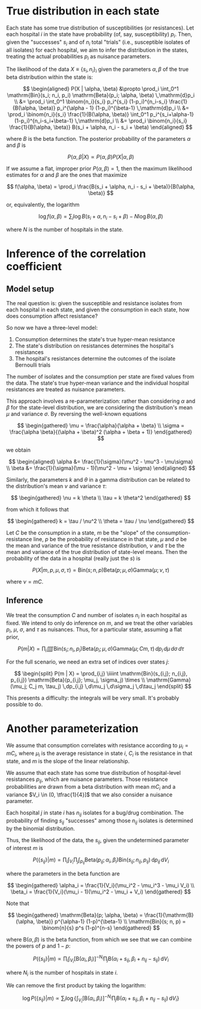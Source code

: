 # True distribution in each state

Each state has some true distribution of susceptibilities (or resistances). Let
each hospital $i$ in the state have probability (of, say, susceptibility) $p_i$.
Then, given the "successes" $s_i$ and of $n_i$ total "trials" (i.e., susceptible
isolates of all isolates) for each hospital, we aim to infer the distribution in
the states, treating the actual probabilities $p_i$ as nuisance parameters.

The likelihood of the data $X \equiv \{s_i, n_i\}_i$ given the parameters
$\alpha, \beta$ of the true beta distribution within the state is:

$$
\begin{aligned}
P(X | \alpha, \beta) &\propto
  \prod_i \int_0^1 \mathrm{Bin}(s_i; n_i, p_i) \mathrm{Beta}(p_i; \alpha, \beta) \,\mathrm{d}p_i \\
&= \prod_i \int_0^1 \binom{n_i}{s_i} p_i^{s_i} (1-p_i)^{n_i-s_i}
  \frac{1}{B(\alpha, \beta)} p_i^{\alpha - 1} (1-p_i)^{\beta-1} \,\mathrm{d}p_i \\
&= \prod_i \binom{n_i}{s_i} \frac{1}{B(\alpha, \beta)}
  \int_0^1 p_i^{s_i+\alpha-1} (1-p_i)^{n_i-s_i+\beta-1} \,\mathrm{d}p_i \\
&= \prod_i \binom{n_i}{s_i} \frac{1}{B(\alpha, \beta)} B(s_i + \alpha, n_i - s_i + \beta)
\end{aligned}
$$

where $B$ is the beta function. The posterior probability of the parameters
$\alpha$ and $\beta$ is

$$
P(\alpha, \beta | X) \propto P(\alpha, \beta) P(X | \alpha, \beta)
$$

If we assume a flat, improper prior $P(\alpha, \beta) = 1$, then the maximum
likelihood estimates for $\alpha$ and $\beta$ are the ones that maximize

$$
f(\alpha, \beta) = \prod_i \frac{B(s_i + \alpha, n_i - s_i + \beta)}{B(\alpha, \beta)}
$$

or, equivalently, the logarithm

$$
\log f(\alpha, \beta) = \sum_i \log B(s_i + \alpha, n_i - s_i + \beta) - N \log B(\alpha, \beta)
$$

where $N$ is the number of hospitals in the state.

# Inference of the correlation coefficient

## Model setup

The real question is: given the susceptible and resistance isolates from each
hospital in each state, and given the consumption in each state, how does
consumption affect resistance?

So now we have a three-level model:

1. Consumption determines the state's true hyper-mean resistance
2. The state's distribution on resistances determines the hospital's resistances
3. The hospital's resistances determine the outcomes of the isolate Bernoulli trials

The number of isolates and the consumption per state are fixed values from the data.
The state's true hyper-mean variance and the individual hospital resistances are
treated as nuisance parameters.

This approach involves a re-parameterization: rather than considering $\alpha$ and
$\beta$ for the state-level distribution, we are considering the distribution's mean
$\mu$ and variance $\sigma$. By reversing the well-known equations

$$
\begin{gathered}
\mu = \frac{\alpha}{\alpha + \beta} \\
\sigma = \frac{\alpha \beta}{(\alpha + \beta)^2 (\alpha + \beta + 1)}
\end{gathered}
$$

we obtain

$$
\begin{aligned}
\alpha &= \frac{1}{\sigma}(\mu^2 - \mu^3 - \mu\sigma) \\
\beta &= \frac{1}{\sigma}(\mu - 1)(\mu^2 - \mu + \sigma)
\end{aligned}
$$

Similarly, the parameters $k$ and $\theta$ in a gamma distribution can
be related to the distribution's mean $\nu$ and variance $\tau$:

$$
\begin{gathered}
\nu = k \theta \\
\tau = k \theta^2
\end{gathered}
$$

from which it follows that

$$
\begin{gathered}
k = \tau / \nu^2 \\
\theta = \tau / \nu
\end{gathered}
$$

Let $C$ be the consumption in a state, $m$ be the "slope" of the
consumption-resistance line, $p$ be the probability of resistance in that
state, $\mu$ and $\sigma$ be the mean and variance of the true resistance
distribution, $\nu$ and $\tau$ be the mean and variance of the true
distribution of state-level means. Then the probability of the data in a
hospital (really just the $s$) is

$$
P(X | m, p, \mu, \sigma, \tau) =
  \mathrm{Bin}(s; n, p) \mathrm{Beta}(p; \mu, \sigma) \mathrm{Gamma}(\mu; \nu, \tau)
$$

where $\nu = mC$.


## Inference

We treat the consumption $C$ and number of isolates $n_i$ in each hospital as
fixed. We intend to only do inference on $m$, and we treat the other variables
$p_i$, $\mu$, $\sigma$, and $\tau$ as nuisances. Thus, for a particular state,
assuming a flat prior,

$$
P(m | X) = \prod_i \iiiint
  \mathrm{Bin}(s_i; n_i, p_i) \mathrm{Beta}(p_i; \mu, \sigma) \mathrm{Gamma}(\mu; Cm, \tau)
  \,dp_i \,d\mu \,d\sigma \,d\tau
$$

For the full scenario, we need an extra set of indices over states $j$:

$$
\begin{split}
P(m | X) = \prod_{i,j} \iiiint
  \mathrm{Bin}(s_{i,j}; n_{i,j}, p_{i,j}) \mathrm{Beta}(p_{i,j}; \mu_j, \sigma_j) \times \\
  \mathrm{Gamma}(\mu_j; C_j m, \tau_j) \,dp_{i,j} \,d\mu_j \,d\sigma_j \,d\tau_j
\end{split}
$$

This presents a difficulty: the integrals will be very small. It's probably
possible to do.

# Another parameterization

We assume that consumption correlates with resistance according to $\mu_i = m C_i$,
where $\mu_i$ is the average resistance in state $i$, $C_i$ is the
resistance in that state, and $m$ is the slope of the linear relationship.

We assume that each state has some true distribution of hospital-level
resistances $p_{ij}$, which are nuisance parameters. Those resistance
probabilities are drawn from a beta distribution with mean $m C_i$ and a
variance $V_i \in (0, \tfrac{1}{4}]$ that we also consider a nuisance
parameter.

Each hospital $j$ in state $i$ has $n_{ij}$ isolates for a bug/drug combination.
The probability of finding $s_{ij}$ "successes" among those $n_{ij}$ isolates is
determined by the binomial distribution.

Thus, the likelihood of the data, the $s_{ij}$, given the undetermined parameter
of interest $m$ is

$$
P(\{s_{ij}\} | m) = \prod_i \int_{V_i} \prod_j \int_{p_{ij}}
  \mathrm{Beta}(p_{ij}; \alpha_i, \beta_i) \mathrm{Bin}(s_{ij}; n_{ij}, p_{ij})
  \,\mathrm{d}p_{ij} \,\mathrm{d}V_i
$$

where the parameters in the beta function are

$$
\begin{gathered}
\alpha_i = \frac{1}{V_i}(\mu_i^2 - \mu_i^3 - \mu_i V_i) \\
\beta_i = \frac{1}{V_i}(\mu_i - 1)(\mu_i^2 - \mu_i + V_i)
\end{gathered}
$$

Note that

$$
\begin{gathered}
\mathrm{Beta}(p; \alpha, \beta) = \frac{1}{\mathrm{B}(\alpha, \beta)}
  p^{\alpha-1} (1-p)^{\beta-1} \\
\mathrm{Bin}(s; n, p) = \binom{n}{s} p^s (1-p)^{n-s}
\end{gathered}
$$

where $\mathrm{B}(\alpha, \beta)$ is the beta function, from which
we see that we can combine the powers of $p$ and $1-p$:

$$
P(\{s_{ij}\} | m) \propto \prod_i \int_{V_i}
  [\mathrm{B}(\alpha_i, \beta_i)]^{-N_i}
  \prod_j \mathrm{B}(\alpha_i + s_{ij}, \beta_i + n_{ij} - s_{ij})
  \,\mathrm{d}V_i
$$

where $N_i$ is the number of hospitals in state $i$.

We can remove the first product by taking the logarithm:

$$
\log P(\{s_{ij}\} | m) \propto \sum_i \log\left\{ \int_{V_i}
  [\mathrm{B}(\alpha_i, \beta_i)]^{-N_i}
  \prod_j \mathrm{B}(\alpha_i + s_{ij}, \beta_i + n_{ij} - s_{ij})
  \,\mathrm{d}V_i \right\}
$$
